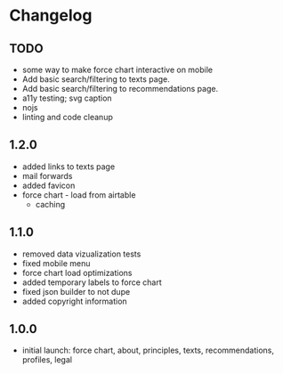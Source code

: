# Changelog

## TODO
- some way to make force chart interactive on mobile
- Add basic search/filtering to texts page.
- Add basic search/filtering to recommendations page.
- a11y testing; svg caption
- nojs
- linting and code cleanup

## 1.2.0
- added links to texts page
- mail forwards
- added favicon
- force chart - load from airtable
  - caching

## 1.1.0
- removed data vizualization tests
- fixed mobile menu
- force chart load optimizations
- added temporary labels to force chart
- fixed json builder to not dupe
- added copyright information

## 1.0.0
- initial launch: force chart, about, principles, texts, recommendations, profiles, legal
